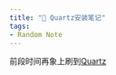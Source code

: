 ```yaml
---
title: "📗 Quartz安装笔记"
tags: 
- Random Note
---
```


前段时间再象上刷到[Quartz](https://github.com/jackyzha0/quartz)